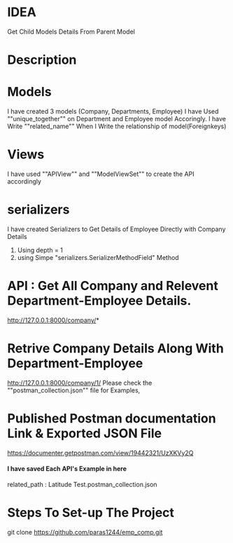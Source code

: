
# IDEA
Get Child Models Details From Parent Model

# Description

# Models
I have created 3 models (Company, Departments, Employee)
I have Used ""unique_together"" on Department and Employee model Accoringly. 
I have Write ""related_name"" When I Write the relationship of model(Foreignkeys) 

# Views
I have used ""APIView"" and ""ModelViewSet"" to create the API accordingly

# serializers 
I have created Serializers to Get Details of Employee Directly with Company Details
1) Using depth = 1
2) using Simpe "serializers.SerializerMethodField" Method

# API : Get All Company and Relevent Department-Employee Details.
http://127.0.0.1:8000/company/*

# Retrive Company Details Along With Department-Employee
http://127.0.0.1:8000/company/1/
Please check the  ""postman_collection.json"" file for Examples,


# Published Postman documentation Link &  Exported JSON File
https://documenter.getpostman.com/view/19442321/UzXKVy2Q

#### I have saved Each API's Example in here ####
related_path : Latitude Test.postman_collection.json



# Steps To Set-up The Project 
git clone https://github.com/paras1244/emp_comp.git
